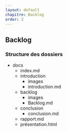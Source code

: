 ```yaml
---
layout: default
chapitre: Backlog
order: 2
---
```

## Backlog
<!-- new slide -->
### Structure des dossiers

<!-- note -->
- docs
  - index.md
  - introduction
    - images
    - introduction.md
  - backlog
    - images
    - Backlog.md
  - conclusion
    - conclusion.md
  - rapport.md
  - présentation.html

<!-- new slide -->
